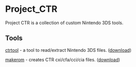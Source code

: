 # Project_CTR
Project CTR is a collection of custom Nintendo 3DS tools.

## Tools
[ctrtool](ctrtool/README.md) - a tool to read/extract Nintendo 3DS files. ([download](https://github.com/3DSGuy/Project_CTR/releases/tag/ctrtool-v1.1.0))

[makerom](makerom/README.md) - creates CTR cxi/cfa/cci/cia files. ([download](https://github.com/3DSGuy/Project_CTR/releases/tag/makerom-v0.18.1)) 

